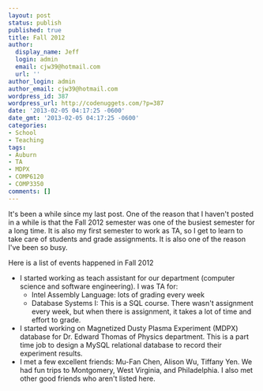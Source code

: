 ```yaml
---
layout: post
status: publish
published: true
title: Fall 2012
author:
  display_name: Jeff
  login: admin
  email: cjw39@hotmail.com
  url: ''
author_login: admin
author_email: cjw39@hotmail.com
wordpress_id: 387
wordpress_url: http://codenuggets.com/?p=387
date: '2013-02-05 04:17:25 -0600'
date_gmt: '2013-02-05 04:17:25 -0600'
categories:
- School
- Teaching
tags:
- Auburn
- TA
- MDPX
- COMP6120
- COMP3350
comments: []
---
```

It's been a while since my last post. One of the reason that I haven't posted in a while is that the Fall 2012 semester was one of the busiest semester for a long time. It is also my first semester to work as TA, so I get to learn to take care of students and grade assignments. It is also one of the reason I've been so busy.

Here is a list of events happened in Fall 2012

- I started working as teach assistant for our department (computer science and software engineering). I was TA for:
    - Intel Assembly Language: lots of grading every week
    - Database Systems I: This is a SQL course. There wasn't assignment every week, but when there is assignment, it takes a lot of time and effort to grade.
- I started working on Magnetized Dusty Plasma Experiment (MDPX) database for Dr. Edward Thomas of Physics department. This is a part time job to design a MySQL relational database to record their experiment results.
- I met a few excellent friends: Mu-Fan Chen, Alison Wu, Tiffany Yen. We had fun trips to Montgomery, West Virginia, and Philadelphia. I also met other good friends who aren't listed here.